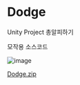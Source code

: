 # Dodge
 Unity Project
 총알피하기
 
 모작용 소스코드
 
![image](https://user-images.githubusercontent.com/86696817/156313302-52f5d00a-3c2d-4724-9793-0be28e51dae4.png)

[Dodge.zip](https://github.com/gyullo18/Dodge/files/8167452/Dodge.zip)
